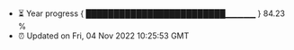 - ⏳ Year progress { █████████████████████████▁▁▁▁▁ } 84.23 %
- ⏰ Updated on Fri, 04 Nov 2022 10:25:53 GMT

